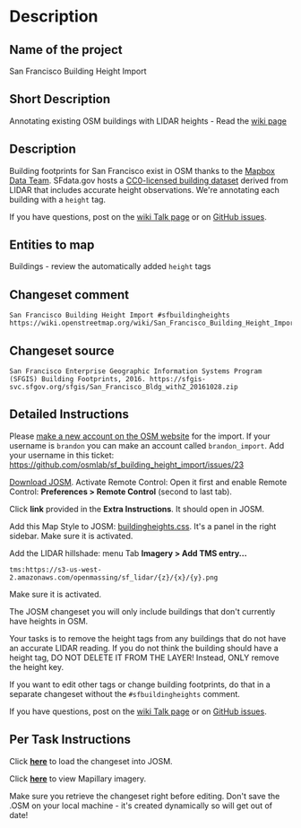 # Description

## Name of the project

San Francisco Building Height Import

## Short Description

Annotating existing OSM buildings with LIDAR heights - Read the [wiki page](https://wiki.openstreetmap.org/wiki/San_Francisco_Building_Height_Import)

## Description

Building footprints for San Francisco exist in OSM thanks to the [Mapbox Data Team](https://wiki.openstreetmap.org/wiki/Mapbox#Mapbox_Data_Team). SFdata.gov hosts a [CC0-licensed building dataset](https://sfgis-svc.sfgov.org/sfgis/San_Francisco_Bldg_withZ_20161028.zip) derived from LIDAR that includes accurate height observations. We're annotating each building with a `height` tag.

If you have questions, post on the [wiki Talk page](https://wiki.openstreetmap.org/wiki/Talk:San_Francisco_Building_Height_Import) or on [GitHub issues](https://github.com/bdon/sf_building_height_import/issues).

## Entities to map

Buildings - review the automatically added `height` tags

## Changeset comment

```
San Francisco Building Height Import #sfbuildingheights https://wiki.openstreetmap.org/wiki/San_Francisco_Building_Height_Import
```

## Changeset source

```
San Francisco Enterprise Geographic Information Systems Program (SFGIS) Building Footprints, 2016. https://sfgis-svc.sfgov.org/sfgis/San_Francisco_Bldg_withZ_20161028.zip
```

## Detailed Instructions

Please [make a new account on the OSM website](https://www.openstreetmap.org/user/new) for the import. If your username is `brandon` you can make an account called `brandon_import`. Add your username in this ticket: https://github.com/osmlab/sf_building_height_import/issues/23

[Download JOSM](https://josm.openstreetmap.de). Activate Remote Control:  Open it first and enable Remote Control: **Preferences > Remote Control** (second to last tab).

Click **link** provided in the **Extra Instructions**. It should open in JOSM.

Add this Map Style to JOSM: [buildingheights.css](https://raw.githubusercontent.com/osmlab/sf_building_height_import/master/buildingheights.css). It's a panel in the right sidebar. Make sure it is activated. 

Add the LIDAR hillshade: menu Tab **Imagery > Add TMS entry...**

```
tms:https://s3-us-west-2.amazonaws.com/openmassing/sf_lidar/{z}/{x}/{y}.png
```

Make sure it is activated.

The JOSM changeset you will only include buildings that don't currently have heights in OSM.

Your tasks is to remove the height tags from any buildings that do not have an accurate LIDAR reading.
If you do not think the building should have a height tag, DO NOT DELETE IT FROM THE LAYER!
Instead, ONLY remove the height key.

If you want to edit other tags or change building footprints, do that in a separate changeset without the `#sfbuildingheights` comment.

If you have questions, post on the [wiki Talk page](https://wiki.openstreetmap.org/wiki/Talk:San_Francisco_Building_Height_Import) or on [GitHub issues](https://github.com/bdon/sf_building_height_import/issues).

## Per Task Instructions

Click **[here](http://localhost:8111/import?new_layer=true&url={import_url})** to load the changeset into JOSM.

Click **[here](http://tiles.openmassing.org/api/mapillary?url={import_url})** to view Mapillary imagery.

Make sure you retrieve the changeset right before editing. Don't save the .OSM on your local machine - it's created dynamically so will get out of date!
